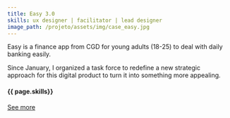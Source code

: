 ```yaml
---
title: Easy 3.0
skills: ux designer | facilitator | lead designer
image_path: /projeto/assets/img/case_easy.jpg
---
```


<p>Easy is a finance app from CGD for young adults (18-25) to deal with daily banking easily.

Since January, I organized a task force to redefine a new strategic approach for this digital product to turn it into something more appealing.</p>

<h4>{{ page.skills}}</h4>

<a href="#">See more</a>
